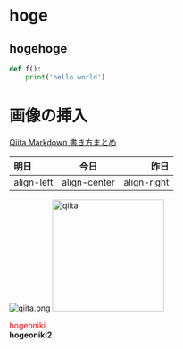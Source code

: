 # hoge  
## hogehoge 
```python:hello.py
def f():
    print('hello world')
```
# 画像の挿入  
[Qiita Markdown 書き方まとめ](https://qiita.com/shizuma/items/8616bbe3ebe8ab0b6ca1)  

|明日|今日|昨日|  
|:---|:---:|--:|  
|align-left|align-center|align-right|  

![qiita.png](https://camo.qiitausercontent.com/39751dbe6bcc25decd1e17192cfa7221fe852663/68747470733a2f2f71696974612d696d6167652d73746f72652e73332e616d617a6f6e6177732e636f6d2f302f3132363836312f39303338363735372d666439362d386261362d333437372d3438353636393731336335352e706e67)
<img width="200" alt="qiita" src="https://camo.qiitausercontent.com/39751dbe6bcc25decd1e17192cfa7221fe852663/68747470733a2f2f71696974612d696d6167652d73746f72652e73332e616d617a6f6e6177732e636f6d2f302f3132363836312f39303338363735372d666439362d386261362d333437372d3438353636393731336335352e706e67">
  
<font color="Red">hogeoniki</font>  
**hogeoniki2**  
